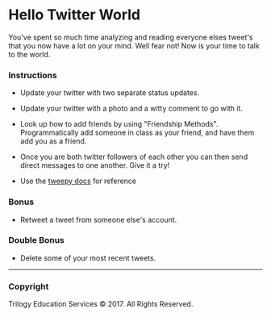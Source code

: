 # Hello Twitter World

You've spent so much time analyzing and reading everyone elses tweet's that you now have a lot on your mind. Well fear not! Now is your time to talk to the world.

### Instructions

* Update your twitter with two separate status updates.

* Update your twitter with a photo and a witty comment to go with it.

* Look up how to add friends by using "Friendship Methods". Programmatically add someone in class as your friend, and have them add you as a friend.

* Once you are both twitter followers of each other you can then send direct messages to one another.  Give it a try!

* Use the [tweepy docs](http://tweepy.readthedocs.io/en/v3.5.0/api.html) for reference

### Bonus

* Retweet a tweet from someone else's account.

### Double Bonus

* Delete some of your most recent tweets.

- - -

### Copyright

Trilogy Education Services © 2017. All Rights Reserved.
